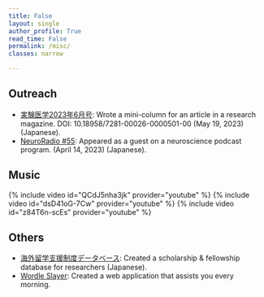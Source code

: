 ```yaml
---
title: False
layout: single
author_profile: True
read_time: False
permalink: /misc/
classes: narrow

---
```

## Outreach
* [実験医学2023年6月号][jikkenigaku]: Wrote a mini-column for an article in a research magazine. DOI: 10.18958/7281-00026-0000501-00 (May 19, 2023) (Japanese).
* [NeuroRadio #55][nr]: Appeared as a guest on a neuroscience podcast program. (April 14, 2023) (Japanese).

[jikkenigaku]: https://doi.org/10.18958/7281-00026-0000501-00
[nr]: https://neuroradio.tokyo/2023/04/14/55-and-your-mouse-can-sing/

## Music

{% include video id="QCdJ5nha3jk" provider="youtube" %}
{% include video id="dsD41oG-7Cw" provider="youtube" %}
{% include video id="z84T6n-scEs" provider="youtube" %}

## Others

* [海外留学支援制度データベース][uja_database]: Created a scholarship & fellowship database for researchers (Japanese).
* [Wordle Slayer][ws]: Created a web application that assists you every morning.

[ws]: https://yukifujishima.com/wordleslayer/
[uja_database]: https://www.uja-info.org/funding-search

